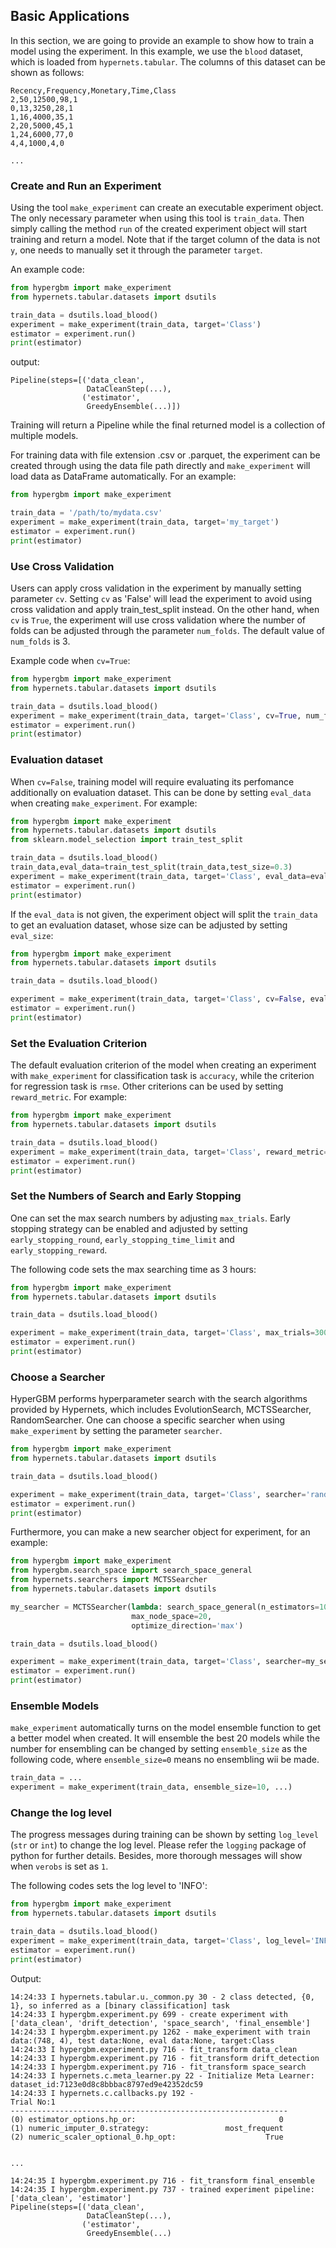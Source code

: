 ## Basic Applications

In this section, we are going to provide an example to show how to train a model using the experiment. In this example, we use the `blood` dataset, which is loaded from `hypernets.tabular`. The columns of this dataset can be shown as follows:
```text
Recency,Frequency,Monetary,Time,Class
2,50,12500,98,1
0,13,3250,28,1
1,16,4000,35,1
2,20,5000,45,1
1,24,6000,77,0
4,4,1000,4,0

...

```


### Create and Run an Experiment
Using the tool `make_experiment` can create an executable experiment object. The only necessary parameter when using this tool is `train_data`. Then simply calling the method `run` of the created experiment object will start training and return a model. Note that if the target column of the data is not `y`, one needs to manually set it through the parameter `target`.

An example code:
```python
from hypergbm import make_experiment
from hypernets.tabular.datasets import dsutils

train_data = dsutils.load_blood()
experiment = make_experiment(train_data, target='Class')
estimator = experiment.run()
print(estimator)

```

output:
```
Pipeline(steps=[('data_clean',
                 DataCleanStep(...),
                ('estimator',
                 GreedyEnsemble(...)])

```
Training will return a Pipeline while the final returned model is a collection of multiple models.



For training data with file extension .csv or .parquet, the experiment can be created through using the data file path directly and `make_experiment` will load data as DataFrame automatically. For an example:

```python
from hypergbm import make_experiment

train_data = '/path/to/mydata.csv'
experiment = make_experiment(train_data, target='my_target')
estimator = experiment.run()
print(estimator)

```  



### Use Cross Validation

Users can apply cross validation in the experiment by manually setting parameter `cv`. Setting `cv` as 'False' will lead the experiment to avoid using cross validation and apply train_test_split instead. On the other hand, when `cv` is `True`, the experiment will use cross validation where the number of folds can be adjusted through the parameter `num_folds`. The default value of `num_folds` is 3.


Example code when `cv=True`:
```python
from hypergbm import make_experiment
from hypernets.tabular.datasets import dsutils

train_data = dsutils.load_blood()
experiment = make_experiment(train_data, target='Class', cv=True, num_folds=5)
estimator = experiment.run()
print(estimator)

```

### Evaluation dataset

When `cv=False`, training model will require evaluating its perfomance additionally on evaluation dataset. This can be done by setting `eval_data` when creating `make_experiment`. For example:

```python
from hypergbm import make_experiment
from hypernets.tabular.datasets import dsutils
from sklearn.model_selection import train_test_split

train_data = dsutils.load_blood()
train_data,eval_data=train_test_split(train_data,test_size=0.3)
experiment = make_experiment(train_data, target='Class', eval_data=eval_data, cv=False)
estimator = experiment.run()
print(estimator)

```

If the `eval_data` is not given, the experiment object will split the `train_data` to get an evaluation dataset, whose size can be adjusted by setting `eval_size`:

```python
from hypergbm import make_experiment
from hypernets.tabular.datasets import dsutils

train_data = dsutils.load_blood()

experiment = make_experiment(train_data, target='Class', cv=False, eval_size=0.2)
estimator = experiment.run()
print(estimator)

```



### Set the Evaluation Criterion

The default evaluation criterion of the model when creating an experiment with `make_experiment` for classification task is `accuracy`, while the criterion for regression task is `rmse`. Other criterions can be used by setting `reward_metric`. For example:

```python
from hypergbm import make_experiment
from hypernets.tabular.datasets import dsutils

train_data = dsutils.load_blood()
experiment = make_experiment(train_data, target='Class', reward_metric='auc')
estimator = experiment.run()
print(estimator)

```



### Set the Numbers of Search and Early Stopping

One can set the max search numbers by adjusting `max_trials`. Early stopping strategy can be enabled and adjusted by setting `early_stopping_round`, `early_stopping_time_limit` and `early_stopping_reward`.

The following code sets the max searching time as 3 hours:
```python
from hypergbm import make_experiment
from hypernets.tabular.datasets import dsutils

train_data = dsutils.load_blood()

experiment = make_experiment(train_data, target='Class', max_trials=300, early_stopping_time_limit=3600 * 3)
estimator = experiment.run()
print(estimator)

```


### Choose a Searcher

HyperGBM performs hyperparameter search with the search algorithms provided by Hypernets, which includes EvolutionSearch, MCTSSearcher, RandomSearcher. One can choose a specific searcher when using `make_experiment` by setting the parameter `searcher`.

```python
from hypergbm import make_experiment
from hypernets.tabular.datasets import dsutils

train_data = dsutils.load_blood()

experiment = make_experiment(train_data, target='Class', searcher='random')
estimator = experiment.run()
print(estimator)

```


Furthermore, you can make a new searcher object for experiment, for an example:

```python
from hypergbm import make_experiment
from hypergbm.search_space import search_space_general
from hypernets.searchers import MCTSSearcher
from hypernets.tabular.datasets import dsutils

my_searcher = MCTSSearcher(lambda: search_space_general(n_estimators=100),
                           max_node_space=20,
                           optimize_direction='max')

train_data = dsutils.load_blood()

experiment = make_experiment(train_data, target='Class', searcher=my_searcher)
estimator = experiment.run()
print(estimator)

```


### Ensemble Models

`make_experiment` automatically turns on the model ensemble function to get a better model when created. It will ensemble the best 20 models while the number for ensembling can be changed by setting `ensemble_size` as the following code, where `ensemble_size=0` means no ensembling wii be made.

```python
train_data = ...
experiment = make_experiment(train_data, ensemble_size=10, ...)

```



### Change the log level

The progress messages during training can be shown by setting `log_level` (`str` or `int`) to change the log level. Please refer the `logging` package of python for further details. Besides, more thorough messages will show  when `verobs` is set as `1`.

The following codes sets the log level to 'INFO':
```python
from hypergbm import make_experiment
from hypernets.tabular.datasets import dsutils

train_data = dsutils.load_blood()
experiment = make_experiment(train_data, target='Class', log_level='INFO', verbose=1)
estimator = experiment.run()
print(estimator)

```

Output:
```console
14:24:33 I hypernets.tabular.u._common.py 30 - 2 class detected, {0, 1}, so inferred as a [binary classification] task
14:24:33 I hypergbm.experiment.py 699 - create experiment with ['data_clean', 'drift_detection', 'space_search', 'final_ensemble']
14:24:33 I hypergbm.experiment.py 1262 - make_experiment with train data:(748, 4), test data:None, eval data:None, target:Class
14:24:33 I hypergbm.experiment.py 716 - fit_transform data_clean
14:24:33 I hypergbm.experiment.py 716 - fit_transform drift_detection
14:24:33 I hypergbm.experiment.py 716 - fit_transform space_search
14:24:33 I hypernets.c.meta_learner.py 22 - Initialize Meta Learner: dataset_id:7123e0d8c8bbbac8797ed9e42352dc59
14:24:33 I hypernets.c.callbacks.py 192 - 
Trial No:1
--------------------------------------------------------------
(0) estimator_options.hp_or:                                0
(1) numeric_imputer_0.strategy:                 most_frequent
(2) numeric_scaler_optional_0.hp_opt:                    True


...

14:24:35 I hypergbm.experiment.py 716 - fit_transform final_ensemble
14:24:35 I hypergbm.experiment.py 737 - trained experiment pipeline: ['data_clean', 'estimator']
Pipeline(steps=[('data_clean',
                 DataCleanStep(...),
                ('estimator',
                 GreedyEnsemble(...)
```

